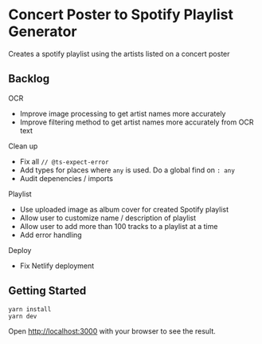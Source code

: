 # Concert Poster to Spotify Playlist Generator

Creates a spotify playlist using the artists listed on a concert poster

## Backlog

OCR

- Improve image processing to get artist names more accurately
- Improve filtering method to get artist names more accurately from OCR text

Clean up

- Fix all `// @ts-expect-error`
- Add types for places where `any` is used. Do a global find on `: any`
- Audit depenencies / imports

Playlist

- Use uploaded image as album cover for created Spotify playlist
- Allow user to customize name / description of playlist
- Allow user to add more than 100 tracks to a playlist at a time
- Add error handling

Deploy
- Fix Netlify deployment

## Getting Started

```
yarn install
yarn dev
```

Open [http://localhost:3000](http://localhost:3000) with your browser to see the result.

